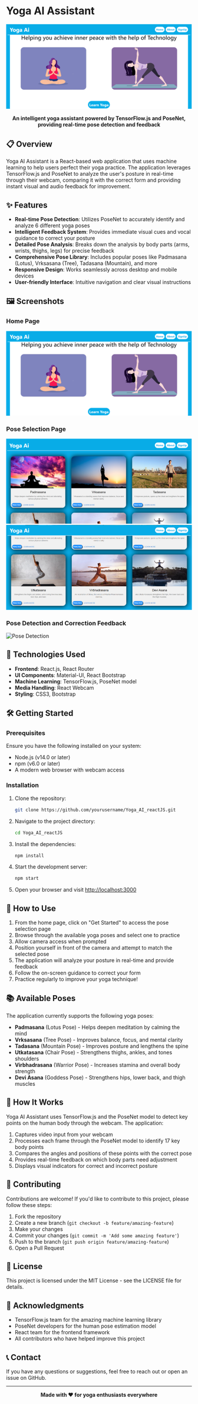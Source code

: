 # Yoga AI Assistant

<div align="center">

![Yoga AI Assistant](Screenshots/1.png)

**An intelligent yoga assistant powered by TensorFlow.js and PoseNet, providing real-time pose detection and feedback**

</div>

## 📋 Overview

Yoga AI Assistant is a React-based web application that uses machine learning to help users perfect their yoga practice. The application leverages TensorFlow.js and PoseNet to analyze the user's posture in real-time through their webcam, comparing it with the correct form and providing instant visual and audio feedback for improvement.

## ✨ Features

- **Real-time Pose Detection**: Utilizes PoseNet to accurately identify and analyze 6 different yoga poses
- **Intelligent Feedback System**: Provides immediate visual cues and vocal guidance to correct your posture
- **Detailed Pose Analysis**: Breaks down the analysis by body parts (arms, wrists, thighs, legs) for precise feedback
- **Comprehensive Pose Library**: Includes popular poses like Padmasana (Lotus), Vrksasana (Tree), Tadasana (Mountain), and more
- **Responsive Design**: Works seamlessly across desktop and mobile devices
- **User-friendly Interface**: Intuitive navigation and clear visual instructions

## 🖼️ Screenshots

### Home Page
![Home Page](Screenshots/1.png)

### Pose Selection Page
![Poses](Screenshots/2.png)
![More Poses](Screenshots/3.png)

### Pose Detection and Correction Feedback
![Pose Detection](Screenshots/4.gif)

## 🚀 Technologies Used

- **Frontend**: React.js, React Router
- **UI Components**: Material-UI, React Bootstrap
- **Machine Learning**: TensorFlow.js, PoseNet model
- **Media Handling**: React Webcam
- **Styling**: CSS3, Bootstrap

## 🛠️ Getting Started

### Prerequisites

Ensure you have the following installed on your system:

- Node.js (v14.0 or later)
- npm (v6.0 or later)
- A modern web browser with webcam access

### Installation

1. Clone the repository:

   ```bash
   git clone https://github.com/yourusername/Yoga_AI_reactJS.git
   ```

2. Navigate to the project directory:

   ```bash
   cd Yoga_AI_reactJS
   ```

3. Install the dependencies:

   ```bash
   npm install
   ```

4. Start the development server:

   ```bash
   npm start
   ```

5. Open your browser and visit [http://localhost:3000](http://localhost:3000)

## 📖 How to Use

1. From the home page, click on "Get Started" to access the pose selection page
2. Browse through the available yoga poses and select one to practice
3. Allow camera access when prompted
4. Position yourself in front of the camera and attempt to match the selected pose
5. The application will analyze your posture in real-time and provide feedback
6. Follow the on-screen guidance to correct your form
7. Practice regularly to improve your yoga technique!

## 📚 Available Poses

The application currently supports the following yoga poses:

- **Padmasana** (Lotus Pose) - Helps deepen meditation by calming the mind
- **Vrksasana** (Tree Pose) - Improves balance, focus, and mental clarity
- **Tadasana** (Mountain Pose) - Improves posture and lengthens the spine
- **Utkatasana** (Chair Pose) - Strengthens thighs, ankles, and tones shoulders
- **Virbhadrasana** (Warrior Pose) - Increases stamina and overall body strength
- **Devi Asana** (Goddess Pose) - Strengthens hips, lower back, and thigh muscles

## 🧠 How It Works

Yoga AI Assistant uses TensorFlow.js and the PoseNet model to detect key points on the human body through the webcam. The application:

1. Captures video input from your webcam
2. Processes each frame through the PoseNet model to identify 17 key body points
3. Compares the angles and positions of these points with the correct pose
4. Provides real-time feedback on which body parts need adjustment
5. Displays visual indicators for correct and incorrect posture

## 🤝 Contributing

Contributions are welcome! If you'd like to contribute to this project, please follow these steps:

1. Fork the repository
2. Create a new branch (`git checkout -b feature/amazing-feature`)
3. Make your changes
4. Commit your changes (`git commit -m 'Add some amazing feature'`)
5. Push to the branch (`git push origin feature/amazing-feature`)
6. Open a Pull Request

## 📄 License

This project is licensed under the MIT License - see the LICENSE file for details.

## 🙏 Acknowledgments

- TensorFlow.js team for the amazing machine learning library
- PoseNet developers for the human pose estimation model
- React team for the frontend framework
- All contributors who have helped improve this project

## 📞 Contact

If you have any questions or suggestions, feel free to reach out or open an issue on GitHub.

---

<div align="center">

**Made with ❤️ for yoga enthusiasts everywhere**

</div>
